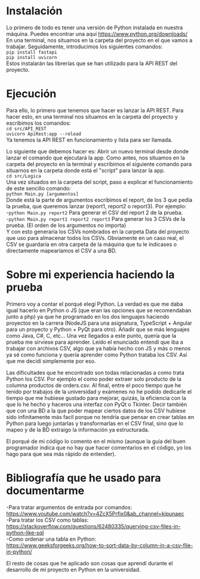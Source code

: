 # Instalación

Lo primero de todo es tener una versión de Python instalada en nuestra máquina. Puedes encontrar una aquí https://www.python.org/downloads/<br>
En una terminal, nos situamos en la carpeta del proyecto en el que vamos a trabajar. Seguidamente, introducimos los siguientes comandos:<br>
`pip install fastapi`<br>
`pip install uvicorn`<br>
Estos instalarán las librerías que se han utilizado para la API REST del proyecto.

# Ejecución

Para ello, lo primero que tenemos que hacer es lanzar la API REST. Para hacer esto, en una terminal nos situamos en la carpeta del proyecto y escribimos los comandos:<br>
`cd src/API_REST`<br>
`uvicorn ApiRest:app --reload`<br>
Ya tenemos la API REST en funcionamiento y lista para ser llamada.

Lo siguiente que debemos hacer es: Abrir un nuevo terminal desde donde lanzar el comando que ejecutará la app. Como antes, nos situamos en la carpeta del proyecto en la terminal y escribimos el siguiente comando para situarnos en la carpeta donde está el "script" para lanzar la app.<br>
`cd src/Logica`<br>
Una vez situados en la carpeta del script, paso a explicar el funcionamiento de este sencillo comando:<br>
`python Main.py [argumentos]`<br>
Donde está la parte de argumentos escribimos el report, de los 3 que pedía la prueba, que queremos lanzar (report1, report2 o report3). Por ejemplo:<br>
-`python Main.py report2` Para generar el CSV del report 2 de la prueba.<br>
-`python Main.py report1 report2 report3` Para generar los 3 CSVs de la prueba. (El orden de los argumentos no importa)<br>
Y con esto generaría los CSVs nombrados en la carpeta Data del proyecto que uso para almacenar todos los CSVs. Obviamente en un caso real, el CSV se guardaría en otra carpeta de la máquina que tu le indicases o directamente mapearíamos el CSV a una BD.

# Sobre mi experiencia haciendo la prueba

Primero voy a contar el porqué elegí Python. La verdad es que me daba igual hacerlo en Python o JS (que eran las opciones que se recomendaban junto a php) ya que he programado en los dos lenguajes haciendo proyectos en la carrera (NodeJS para una asignatura, TypeScript + Angular para un proyecto y Python + PyQt para otro). Añadir que se más lenguajes como Java, C#, C, etc... Una vez llegados a este punto, quería que la prueba me sirviese para aprender. Leído el enunciado entendí que iba a trabajar con archivos CSV, algo que ya había hecho con JS y más o menos ya sé como funciona y quería aprender como Python trataba los CSV. Así que me decidí simplemente por eso.

Las dificultades que he encontrado son todas relacionadas a como trata Python los CSV. Por ejemplo el como poder extraer solo producto de la columna productos de orders.csv. Al final, entre el poco tiempo que he tenido por trabajos de la universidad y exámenes no he podido dedicarle el tiempo que me hubiese gustado para mejorar, quizás, la eficiencia con la que lo he hecho y haceros una interfaz con PyQt o Tkinter. Decir también que con una BD a la que poder mapear ciertos datos de los CSV hubiese sido infinitamente más facil porque no tendría que pensar en crear tablas en Python para luego juntarlas y transformarlas en el CSV final, sino que lo mapeo y de la BD extraigo la información ya estructurada.

El porqué de mi código lo comento en el mismo (aunque la guía del buen programador indica que no hay que hacer comentarios en el código, yo los hago para que sea más rápido de entender).

# Bibliografía que he usado para documentarme

-Para tratar argumentos de entrada por comandos:<br>
 https://www.youtube.com/watch?v=4ZcX5Prfix0&ab_channel=kipunaec<br>
-Para tratar los CSV como tablas:<br>
 https://stackoverflow.com/questions/62480335/querying-csv-files-in-python-like-sql<br>
-Como ordenar una tabla en Python:<br>
 https://www.geeksforgeeks.org/how-to-sort-data-by-column-in-a-csv-file-in-python/<br>

El resto de cosas que he aplicado son cosas que aprendí durante el desarrollo de mi proyecto en Python en la universidad.


